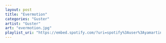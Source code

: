 ```yaml
---
layout: post
title: "Evermotion"
categories: "Guster"
artist: "Guster"
art: "evermotion.jpg"
playlist_uri: "https://embed.spotify.com/?uri=spotify%3Auser%3Ayamartino%3Aplaylist%3A7aOK6VdZiMkWPvUrtP3H85"
---
```

